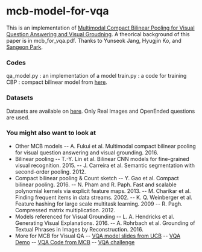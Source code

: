 # mcb-model-for-vqa


This is an implementation of [Multimodal Compact Bilinear Pooling for Visual Question Answering and Visual Groudning](https://arxiv.org/abs/1606.01847).
A theorical background of this paper is in mcb_for_vqa.pdf.
Thanks to Yunseok Jang, Hyugjin Ko, and [Sangeon Park](https://github.com/pse1202).
### Codes

qa_model.py : an implementation of a model
train.py : a code for training
CBP : compact bilinear model from [here](https://github.com/therne/compact-bilinear-pooling-tf).


### Datasets

Datasets are available on [here](http://visualqa.org/download.html). Only Real Images and OpenEnded questions are used.


### You might also want to look at

- Other MCB models
-- A. Fukui et al. Multimodal compact bilinear pooling for visual question answering and visual               grounding. 2016.
- Bilinear pooling
-- T.-Y. Lin et al. Bilinear CNN models for fine-grained visual recognition. 2015.
-- J. Carreira et al. Semantic segmentation with second-order pooling. 2012.
- Compact bilinear pooling & Count sketch
-- Y. Gao et al. Compact bilinear pooling. 2016.
-- N. Pham and R. Paph. Fast and scalable polynomial kernels via explicit feature maps. 2013.
-- M. Charikar et al. Finding frequent items in data streams. 2002.
-- K. Q. Weinberger et al. Feature hashing for large scale multitask learning. 2009
-- R. Pagh. Compressed matrix multiplication. 2012.
- Models referenced for Visual Grounding
-- L. A. Hendricks et al. Generating Visual Explanations. 2016.
-- A. Rohrbach et al. Grounding of Textual Phrases in Images by Reconstruction. 2016.
- More for MCB for Visual QA
-- [VQA model slides from UCB](http://visualqa.org/static/slides/vqa_final.pdf)
-- [VQA Demo](demo.berkeleyvision.org)
-- [VQA Code from MCB](https://github.com/akirafukui/vqa-mcb)
-- [VQA challenge](http://visualqa.org/challenge.html)

